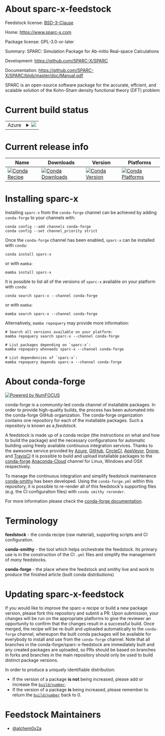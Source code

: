 About sparc-x-feedstock
=======================

Feedstock license: [BSD-3-Clause](https://github.com/conda-forge/sparc-x-feedstock/blob/main/LICENSE.txt)

Home: https://www.sparc-x.com

Package license: GPL-3.0-or-later

Summary: SPARC: Simulation Package for Ab-initio Real-space Calculations

Development: https://github.com/SPARC-X/SPARC

Documentation: https://github.com/SPARC-X/SPARC/blob/master/doc/Manual.pdf

SPARC is an open-source software package for the accurate, effcient,
and scalable solution of the Kohn-Sham density functional theory (DFT) problem


Current build status
====================


<table>
    
  <tr>
    <td>Azure</td>
    <td>
      <details>
        <summary>
          <a href="https://dev.azure.com/conda-forge/feedstock-builds/_build/latest?definitionId=20254&branchName=main">
            <img src="https://dev.azure.com/conda-forge/feedstock-builds/_apis/build/status/sparc-x-feedstock?branchName=main">
          </a>
        </summary>
        <table>
          <thead><tr><th>Variant</th><th>Status</th></tr></thead>
          <tbody><tr>
              <td>linux_64</td>
              <td>
                <a href="https://dev.azure.com/conda-forge/feedstock-builds/_build/latest?definitionId=20254&branchName=main">
                  <img src="https://dev.azure.com/conda-forge/feedstock-builds/_apis/build/status/sparc-x-feedstock?branchName=main&jobName=linux&configuration=linux%20linux_64_" alt="variant">
                </a>
              </td>
            </tr><tr>
              <td>linux_aarch64</td>
              <td>
                <a href="https://dev.azure.com/conda-forge/feedstock-builds/_build/latest?definitionId=20254&branchName=main">
                  <img src="https://dev.azure.com/conda-forge/feedstock-builds/_apis/build/status/sparc-x-feedstock?branchName=main&jobName=linux&configuration=linux%20linux_aarch64_" alt="variant">
                </a>
              </td>
            </tr>
          </tbody>
        </table>
      </details>
    </td>
  </tr>
</table>

Current release info
====================

| Name | Downloads | Version | Platforms |
| --- | --- | --- | --- |
| [![Conda Recipe](https://img.shields.io/badge/recipe-sparc--x-green.svg)](https://anaconda.org/conda-forge/sparc-x) | [![Conda Downloads](https://img.shields.io/conda/dn/conda-forge/sparc-x.svg)](https://anaconda.org/conda-forge/sparc-x) | [![Conda Version](https://img.shields.io/conda/vn/conda-forge/sparc-x.svg)](https://anaconda.org/conda-forge/sparc-x) | [![Conda Platforms](https://img.shields.io/conda/pn/conda-forge/sparc-x.svg)](https://anaconda.org/conda-forge/sparc-x) |

Installing sparc-x
==================

Installing `sparc-x` from the `conda-forge` channel can be achieved by adding `conda-forge` to your channels with:

```
conda config --add channels conda-forge
conda config --set channel_priority strict
```

Once the `conda-forge` channel has been enabled, `sparc-x` can be installed with `conda`:

```
conda install sparc-x
```

or with `mamba`:

```
mamba install sparc-x
```

It is possible to list all of the versions of `sparc-x` available on your platform with `conda`:

```
conda search sparc-x --channel conda-forge
```

or with `mamba`:

```
mamba search sparc-x --channel conda-forge
```

Alternatively, `mamba repoquery` may provide more information:

```
# Search all versions available on your platform:
mamba repoquery search sparc-x --channel conda-forge

# List packages depending on `sparc-x`:
mamba repoquery whoneeds sparc-x --channel conda-forge

# List dependencies of `sparc-x`:
mamba repoquery depends sparc-x --channel conda-forge
```


About conda-forge
=================

[![Powered by
NumFOCUS](https://img.shields.io/badge/powered%20by-NumFOCUS-orange.svg?style=flat&colorA=E1523D&colorB=007D8A)](https://numfocus.org)

conda-forge is a community-led conda channel of installable packages.
In order to provide high-quality builds, the process has been automated into the
conda-forge GitHub organization. The conda-forge organization contains one repository
for each of the installable packages. Such a repository is known as a *feedstock*.

A feedstock is made up of a conda recipe (the instructions on what and how to build
the package) and the necessary configurations for automatic building using freely
available continuous integration services. Thanks to the awesome service provided by
[Azure](https://azure.microsoft.com/en-us/services/devops/), [GitHub](https://github.com/),
[CircleCI](https://circleci.com/), [AppVeyor](https://www.appveyor.com/),
[Drone](https://cloud.drone.io/welcome), and [TravisCI](https://travis-ci.com/)
it is possible to build and upload installable packages to the
[conda-forge](https://anaconda.org/conda-forge) [Anaconda-Cloud](https://anaconda.org/)
channel for Linux, Windows and OSX respectively.

To manage the continuous integration and simplify feedstock maintenance
[conda-smithy](https://github.com/conda-forge/conda-smithy) has been developed.
Using the ``conda-forge.yml`` within this repository, it is possible to re-render all of
this feedstock's supporting files (e.g. the CI configuration files) with ``conda smithy rerender``.

For more information please check the [conda-forge documentation](https://conda-forge.org/docs/).

Terminology
===========

**feedstock** - the conda recipe (raw material), supporting scripts and CI configuration.

**conda-smithy** - the tool which helps orchestrate the feedstock.
                   Its primary use is in the construction of the CI ``.yml`` files
                   and simplify the management of *many* feedstocks.

**conda-forge** - the place where the feedstock and smithy live and work to
                  produce the finished article (built conda distributions)


Updating sparc-x-feedstock
==========================

If you would like to improve the sparc-x recipe or build a new
package version, please fork this repository and submit a PR. Upon submission,
your changes will be run on the appropriate platforms to give the reviewer an
opportunity to confirm that the changes result in a successful build. Once
merged, the recipe will be re-built and uploaded automatically to the
`conda-forge` channel, whereupon the built conda packages will be available for
everybody to install and use from the `conda-forge` channel.
Note that all branches in the conda-forge/sparc-x-feedstock are
immediately built and any created packages are uploaded, so PRs should be based
on branches in forks and branches in the main repository should only be used to
build distinct package versions.

In order to produce a uniquely identifiable distribution:
 * If the version of a package **is not** being increased, please add or increase
   the [``build/number``](https://docs.conda.io/projects/conda-build/en/latest/resources/define-metadata.html#build-number-and-string).
 * If the version of a package **is** being increased, please remember to return
   the [``build/number``](https://docs.conda.io/projects/conda-build/en/latest/resources/define-metadata.html#build-number-and-string)
   back to 0.

Feedstock Maintainers
=====================

* [@alchem0x2a](https://github.com/alchem0x2a/)

